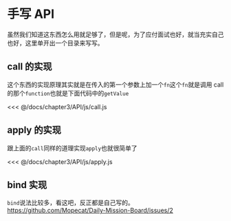 # 手写 API

虽然我们知道这东西怎么用就足够了，但是呢，为了应付面试也好，就当充实自己也好，这里单开出一个目录来写写。

## call 的实现

这个东西的实现原理其实就是在传入的第一个参数上加一个`fn`这个`fn`就是调用 call 的那个`function`也就是下面代码中的`getValue`

<<< @/docs/chapter3/API/js/call.js

## apply 的实现

跟上面的`call`同样的道理实现`apply`也就很简单了

<<< @/docs/chapter3/API/js/apply.js

## bind 实现

`bind`说法比较多，看这吧，反正都是自己写的。https://github.com/Mopecat/Daily-Mission-Board/issues/2
